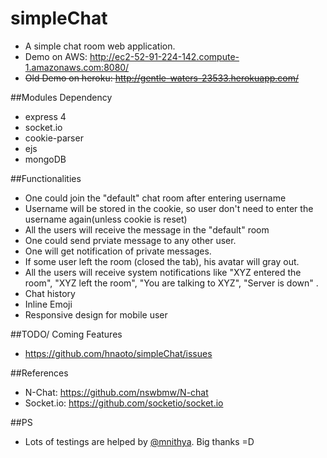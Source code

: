 # simpleChat
* A simple chat room web application.  
* Demo on AWS: http://ec2-52-91-224-142.compute-1.amazonaws.com:8080/
* <s>Old Demo on heroku: http://gentle-waters-23533.herokuapp.com/ </s>

##Modules Dependency
* express 4 
* socket.io 
* cookie-parser
* ejs
* mongoDB

##Functionalities
* One could join the "default" chat room after entering username
* Username will be stored in the cookie, so user don't need to enter the username again(unless cookie is reset) 
* All the users will receive the message in the "default" room
* One could send prviate message to any other user. 
* One will get notification of private messages.
* If some user left the room (closed the tab), his avatar will gray out.
* All the users will receive system notifications like "XYZ entered the room", "XYZ left the room", "You are talking to XYZ", "Server is down" .
* Chat history
* Inline Emoji 
* Responsive design for mobile user

##TODO/ Coming Features
* https://github.com/hnaoto/simpleChat/issues

##References 
* N-Chat: https://github.com/nswbmw/N-chat 
* Socket.io: https://github.com/socketio/socket.io

##PS
* Lots of testings are helped by [@mnithya](https://github.com/mnithya). Big thanks =D
